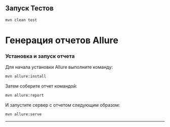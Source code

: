 ## Запуск Тестов

```bash
mvn clean test
```

# Генерация отчетов Allure

### Установка и запуск отчета

Для начала установки Allure выполните команду:

```bash
mvn allure:install
```

Затем соберите отчет командой:

```bash
mvn allure:report
```

И запустите сервер с отчетом следующим образом:

```bash
mvn allure:serve
```

---


